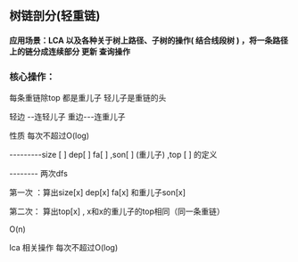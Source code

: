 ## 树链剖分(轻重链)

#### 应用场景：LCA  以及各种关于树上路径、子树的操作( 结合线段树 ) ，将一条路径上的链分成连续部分  更新 查询操作

### 核心操作：

每条重链除top 都是重儿子  轻儿子是重链的头

轻边 --连轻儿子  重边---连重儿子

性质  每次不超过O(log)

---------size [ ]   dep[ ]  fa[ ]   ,son[ ] (重儿子) ,top [ ] 的定义

-------- 两次dfs

第一次 ：算出size[x] dep[x]  fa[x]  和重儿子son[x]

第二次： 算出top[x] ,    x和x的重儿子的top相同（同一条重链）

O(n)



lca 相关操作 每次不超过O(log)
